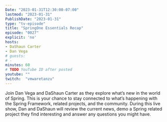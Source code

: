```yaml
---
Date: "2023-01-31T12:30:00-07:00"
lastmod: "2023-01-31"
PublishDate: "2023-01-31"
type: "tv-episode"
title: "SpringOne Essentials Recap"
episode: "0027"
explicit: 'no'
hosts:
- DaShaun Carter
- Dan Vega
# guests:
# -
minutes: 60
# TODO YouTube ID after posted
youtube: ""
twitch:  "vmwaretanzu"
---
```


Join Dan Vega and DaShaun Carter as they explore what’s new in the world of Spring. This is your chance to stay connected to what’s happening with the Spring Framework, related projects, and the community. During this live show, Dan and DaShaun will review the current news, demo a Spring related project they find interesting and answer any questions you might have.